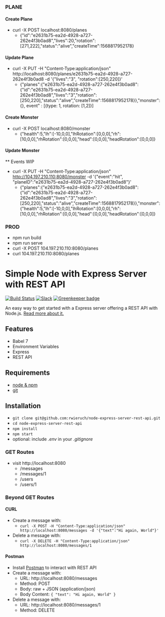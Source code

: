 ### PLANE
#### Create Plane
* curl -X POST localhost:8080/planes 
  * {"id":"e2631b75-ea2d-4928-a727-262e4f3b0ad8","lives":20,"rotation":[271,222],"status":"alive","createTime":1568817952178}
#### Update Plane
* curl -X PUT -H "Content-Type:application/json" http://localhost:8080/planes/e2631b75-ea2d-4928-a727-262e4f3b0ad8 -d '{"lives":"3", "rotation":[250,220]}'
  * {"planes":{"e2631b75-ea2d-4928-a727-262e4f3b0ad8":{"id":"e2631b75-ea2d-4928-a727-262e4f3b0ad8","lives":"3","rotation":[250,220],"status":"alive","createTime":1568817952178}},"monster":{}, event" : [{type: 1, rotation: [1,2]}]

#### Create Monster
* curl -X POST localhost:8080/monster 
  * {"health":5,"lh":[-10,0,0],"lhRotation":[0,0,0],"rh":[10,0,0],"rhRotation":[0,0,0],"head":[0,0,0],"headRotation":[0,0,0]}
#### Update Monster
** Events WIP
* curl -X PUT -H "Content-Type:application/json" http://104.197.210.110:8080/monster -d '{"event":"hit", "planeID":"e2631b75-ea2d-4928-a727-262e4f3b0ad8"}'
  * {"planes":{"e2631b75-ea2d-4928-a727-262e4f3b0ad8":{"id":"e2631b75-ea2d-4928-a727-262e4f3b0ad8","lives":"3","rotation":[250,220],"status":"alive","createTime":1568817952178}},"monster":{"health":5,"lh":[-10,0,0],"lhRotation":[0,0,0],"rh":[10,0,0],"rhRotation":[0,0,0],"head":[0,0,0],"headRotation":[0,0,0]}

### PROD
* npm run build
* npm run serve
* curl -X POST 104.197.210.110:8080/planes
* curl 104.197.210.110:8080/planes

# Simple Node with Express Server with REST API

[![Build Status](https://travis-ci.org/rwieruch/node-express-server-rest-api.svg?branch=master)](https://travis-ci.org/rwieruch/node-express-server-rest-api) [![Slack](https://slack-the-road-to-learn-react.wieruch.com/badge.svg)](https://slack-the-road-to-learn-react.wieruch.com/) [![Greenkeeper badge](https://badges.greenkeeper.io/rwieruch/node-express-server-rest-api.svg)](https://greenkeeper.io/)

An easy way to get started with a Express server offering a REST API with Node.js. [Read more about it.](https://www.robinwieruch.de/node-express-server-rest-api)

## Features

* Babel 7
* Environment Variables
* Express
* REST API

## Requirements

* [node & npm](https://nodejs.org/en/)
* [git](https://www.robinwieruch.de/git-essential-commands/)

## Installation

* `git clone git@github.com:rwieruch/node-express-server-rest-api.git`
* `cd node-express-server-rest-api`
* `npm install`
* `npm start`
* optional: include *.env* in your *.gitignore*

### GET Routes

* visit http://localhost:8080
  * /messages
  * /messages/1
  * /users
  * /users/1

### Beyond GET Routes

#### CURL

* Create a message with:
  * `curl -X POST -H "Content-Type:application/json" http://localhost:8080/messages -d '{"text":"Hi again, World"}'`
* Delete a message with:
  * `curl -X DELETE -H "Content-Type:application/json" http://localhost:8080/messages/1`

#### Postman

* Install [Postman](https://www.getpostman.com/apps) to interact with REST API
* Create a message with:
  * URL: http://localhost:8080/messages
  * Method: POST
  * Body: raw + JSON (application/json)
  * Body Content: `{ "text": "Hi again, World" }`
* Delete a message with:
  * URL: http://localhost:8080/messages/1
  * Method: DELETE
